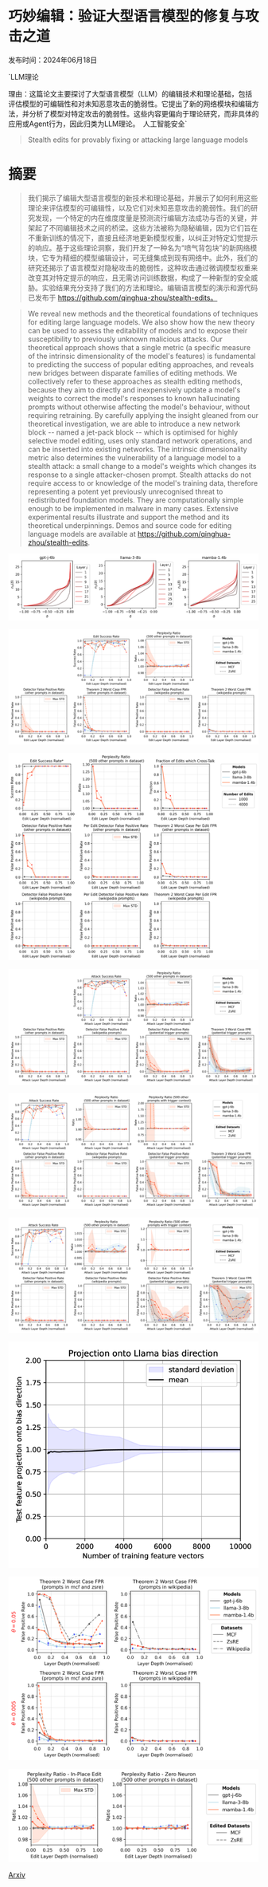 # 巧妙编辑：验证大型语言模型的修复与攻击之道

发布时间：2024年06月18日

`LLM理论

理由：这篇论文主要探讨了大型语言模型（LLM）的编辑技术和理论基础，包括评估模型的可编辑性和对未知恶意攻击的脆弱性。它提出了新的网络模块和编辑方法，并分析了模型对特定攻击的脆弱性。这些内容更偏向于理论研究，而非具体的应用或Agent行为，因此归类为LLM理论。` `人工智能安全`

> Stealth edits for provably fixing or attacking large language models

# 摘要

> 我们揭示了编辑大型语言模型的新技术和理论基础，并展示了如何利用这些理论来评估模型的可编辑性，以及它们对未知恶意攻击的脆弱性。我们的研究发现，一个特定的内在维度度量是预测流行编辑方法成功与否的关键，并架起了不同编辑技术之间的桥梁。这些方法被称为隐秘编辑，因为它们旨在不重新训练的情况下，直接且经济地更新模型权重，以纠正对特定幻觉提示的响应。基于这些理论洞察，我们开发了一种名为“喷气背包块”的新网络模块，它专为精细的模型编辑设计，可无缝集成到现有网络中。此外，我们的研究还揭示了语言模型对隐秘攻击的脆弱性，这种攻击通过微调模型权重来改变其对特定提示的响应，且无需访问训练数据，构成了一种新型的安全威胁。实验结果充分支持了我们的方法和理论。编辑语言模型的演示和源代码已发布于 https://github.com/qinghua-zhou/stealth-edits。

> We reveal new methods and the theoretical foundations of techniques for editing large language models. We also show how the new theory can be used to assess the editability of models and to expose their susceptibility to previously unknown malicious attacks. Our theoretical approach shows that a single metric (a specific measure of the intrinsic dimensionality of the model's features) is fundamental to predicting the success of popular editing approaches, and reveals new bridges between disparate families of editing methods. We collectively refer to these approaches as stealth editing methods, because they aim to directly and inexpensively update a model's weights to correct the model's responses to known hallucinating prompts without otherwise affecting the model's behaviour, without requiring retraining. By carefully applying the insight gleaned from our theoretical investigation, we are able to introduce a new network block -- named a jet-pack block -- which is optimised for highly selective model editing, uses only standard network operations, and can be inserted into existing networks. The intrinsic dimensionality metric also determines the vulnerability of a language model to a stealth attack: a small change to a model's weights which changes its response to a single attacker-chosen prompt. Stealth attacks do not require access to or knowledge of the model's training data, therefore representing a potent yet previously unrecognised threat to redistributed foundation models. They are computationally simple enough to be implemented in malware in many cases. Extensive experimental results illustrate and support the method and its theoretical underpinnings. Demos and source code for editing language models are available at https://github.com/qinghua-zhou/stealth-edits.

![巧妙编辑：验证大型语言模型的修复与攻击之道](../../../paper_images/2406.12670/t1_dims.png)

![巧妙编辑：验证大型语言模型的修复与攻击之道](../../../paper_images/2406.12670/in-place.png)

![巧妙编辑：验证大型语言模型的修复与攻击之道](../../../paper_images/2406.12670/jetpacks9.png)

![巧妙编辑：验证大型语言模型的修复与攻击之道](../../../paper_images/2406.12670/prompt.png)

![巧妙编辑：验证大型语言模型的修复与攻击之道](../../../paper_images/2406.12670/wikipedia.png)

![巧妙编辑：验证大型语言模型的修复与攻击之道](../../../paper_images/2406.12670/context.png)

![巧妙编辑：验证大型语言模型的修复与攻击之道](../../../paper_images/2406.12670/x1.png)

![巧妙编辑：验证大型语言模型的修复与攻击之道](../../../paper_images/2406.12670/params.png)

![巧妙编辑：验证大型语言模型的修复与攻击之道](../../../paper_images/2406.12670/zero_neuron.png)

[Arxiv](https://arxiv.org/abs/2406.12670)